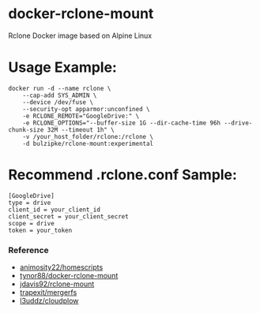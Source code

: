 # docker-rclone-mount
Rclone Docker image based on Alpine Linux

# Usage Example:
    docker run -d --name rclone \
        --cap-add SYS_ADMIN \
        --device /dev/fuse \
        --security-opt apparmor:unconfined \
        -e RCLONE_REMOTE="GoogleDrive:" \
        -e RCLONE_OPTIONS="--buffer-size 1G --dir-cache-time 96h --drive-chunk-size 32M --timeout 1h" \
        -v /your_host_folder/rclone:/rclone \
        -d bulzipke/rclone-mount:experimental

# Recommend .rclone.conf Sample:
    [GoogleDrive]
    type = drive
    client_id = your_client_id
    client_secret = your_client_secret
    scope = drive
    token = your_token

### Reference   
* [animosity22/homescripts][0]
* [tynor88/docker-rclone-mount][1]
* [jdavis92/rclone-mount][2]
* [trapexit/mergerfs][3]
* [l3uddz/cloudplow][4]

[0]: https://github.com/animosity22/homescripts
[1]: https://github.com/tynor88/docker-rclone-mount
[2]: https://github.com/jdavis92/rclone-mount
[3]: https://github.com/trapexit/mergerfs 
[4]: https://github.com/l3uddz/cloudplow
